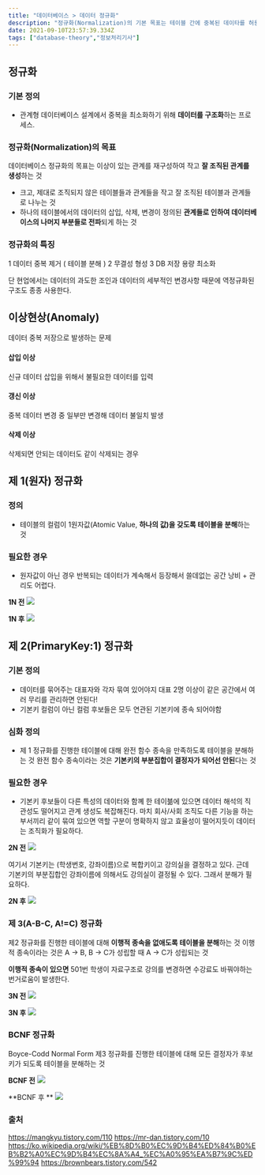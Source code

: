 ```yaml
---
title: "데이터베이스 > 데이터 정규화"
description: "정규화(Normalization)의 기본 목표는 테이블 간에 중복된 데이타를 허용하지 않는다는 것이다. 중복된 데이터를 허용하지 않음으로써 무결성(Integrity)를 유지할 수 있으며, DB의 저장 용량 역시 줄일 수 있다.이러한 테이블을 분해하는 정규화 단계가 정의"
date: 2021-09-10T23:57:39.334Z
tags: ["database-theory","정보처리기사"]
---
```

## 정규화
### 기본 정의
- 관계형 데이터베이스 설계에서 중복을 최소화하기 위해 **데이터를 구조화**하는 프로세스. 

### 정규화(Normalization)의 목표
데이터베이스 정규화의 목표는 이상이 있는 관계를 재구성하여 작고 **잘 조직된 관계를 생성**하는 것

- 크고, 제대로 조직되지 않은 테이블들과 관계들을 작고 잘 조직된 테이블과 관계들로 나누는 것
- 하나의 테이블에서의 데이터의 삽입, 삭제, 변경이 정의된 **관계들로 인하여 데이터베이스의 나머지 부분들로 전파**되게 하는 것

### 정규화의 특징
1 데이터 중복 제거 ( 테이블 분해 )
2 무결성 형성
3 DB 저장 용량 최소화

단 현업에서는 데이터의 과도한 조인과 데이터의 세부적인 변경사항 때문에 역정규화된 구조도 종종 사용한다.

## 이상현상(Anomaly)
데이터 중복 저장으로 발생하는 문제
#### 삽입 이상
신규 데이터 삽입을 위해서 불필요한 데이터를 입력
#### 갱신 이상
중복 데이터 변경 중 일부만 변경해 데이터 불일치 발생
#### 삭제 이상
삭제되면 안되는 데이터도 같이 삭제되는 경우 

## 제 1(원자) 정규화
### 정의
- 테이블의 컬럼이 1원자값(Atomic Value, **하나의 값)을 갖도록 테이블을 분해**하는 것
### 필요한 경우
-  원자값이 아닌 경우 반복되는 데이터가 계속해서 등장해서 쓸데없는 공간 낭비 + 관리도 어렵다. 

**1N 전**
![](/images/f9361c36-f376-4a08-8618-78e00aab5252-image.png)

**1N 후**
![](/images/3d9097c4-1d2a-46e9-82eb-e5b2caf50e45-image.png)

## 제 2(PrimaryKey:1) 정규화
### 기본 정의
- 데이터를 묶어주는 대표자와 각자 묶여 있어야지 대표 2명 이상이 같은 공간에서 여러 무리를 관리하면 안된다!
- 기본키 컬럼이 아닌 컬럼 후보들은 모두 연관된 기본키에 종속 되어야함
### 심화 정의
- 제 1 정규화를 진행한 테이블에 대해 완전 함수 종속을 만족하도록 테이블을 분해하는 것
완전 함수 종속이라는 것은 **기본키의 부분집합이 결정자가 되어선 안된**다는 것
### 필요한 경우 
- 기본키 후보들이 다른 특성의 데이터와 함꼐 한 테이븖에 있으면 데이터 해석의 직관성도 떨어지고 관계 생성도 복잡해진다. 마치 회사/사회 조직도 다른 기능을 하는 부서끼리 같이 묶여 있으면 역할 구분이 명확하지 않고 효율성이 떨어지듯이 데이터는 조직화가 필요하다. 

**2N 전**
![](/images/ae02caa4-8ca1-4a65-9947-2a1aa4ad3c01-image.png)

여기서 기본키는 (학생번호, 강좌이름)으로 복합키이고 강의실을 결정하고 있다. 근데 기본키의 부분집합인 강좌이름에 의해서도 강의실이 결정될 수 있다. 그래서 분해가 필요하다.

**2N 후**
![](/images/3119bdd4-dfad-4a08-bfbb-64b47c336089-image.png)

### 제 3(A-B-C, A!=C) 정규화
제2 정규화를 진행한 테이블에 대해 **이행적 종속을 없애도록 테이블을 분해**하는 것
이행적 종속이라는 것은 A -> B, B -> C가 성립할 때 A -> C가 성립되는 것

**이행적 종속이 있으면**
501번 학생이 자료구조로 강의를 변경하면 수강료도 바꿔야하는 번거로움이 발생한다. 

**3N 전**
![](/images/931dd5eb-cd30-4953-92e9-dc30733b51d4-image.png)

**3N 후**
![](/images/a9184616-1aa9-453c-b2a0-142be13a5f65-image.png)

### BCNF 정규화
Boyce-Codd Normal Form
제3 정규화를 진행한 테이블에 대해 모든 결정자가 후보키가 되도록 테이블을 분해하는 것

**BCNF 전**
![](/images/e1defcfd-61bd-45be-a9c9-e24f638578a2-image.png)

**BCNF 후 **
![](/images/75697b87-417c-41df-8b6b-b91084f2dd3e-image.png)

### 출처
https://mangkyu.tistory.com/110
https://mr-dan.tistory.com/10
https://ko.wikipedia.org/wiki/%EB%8D%B0%EC%9D%B4%ED%84%B0%EB%B2%A0%EC%9D%B4%EC%8A%A4_%EC%A0%95%EA%B7%9C%ED%99%94
https://brownbears.tistory.com/542